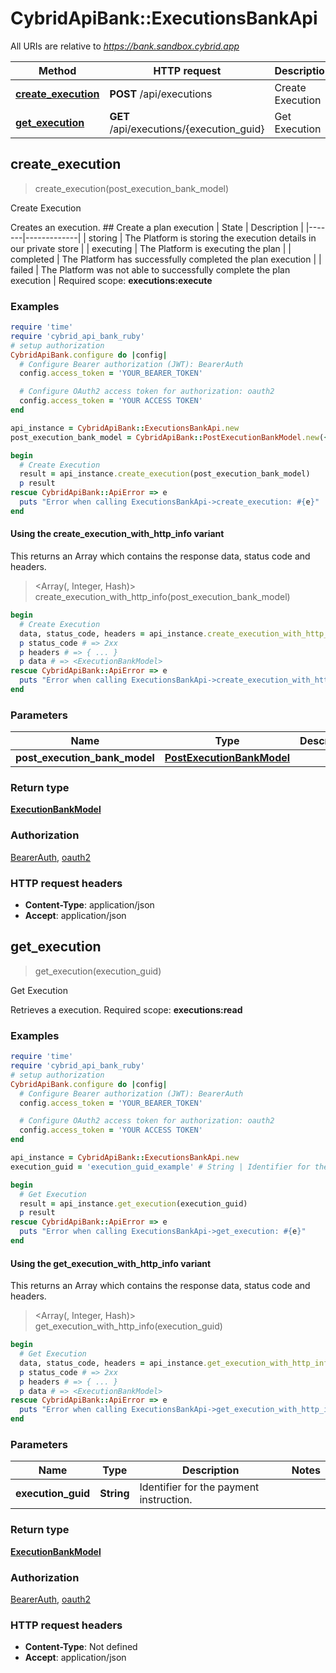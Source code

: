 # CybridApiBank::ExecutionsBankApi

All URIs are relative to *https://bank.sandbox.cybrid.app*

| Method | HTTP request | Description |
| ------ | ------------ | ----------- |
| [**create_execution**](ExecutionsBankApi.md#create_execution) | **POST** /api/executions | Create Execution |
| [**get_execution**](ExecutionsBankApi.md#get_execution) | **GET** /api/executions/{execution_guid} | Get Execution |


## create_execution

> <ExecutionBankModel> create_execution(post_execution_bank_model)

Create Execution

Creates an execution.  ## Create a plan execution  | State | Description | |-------|-------------| | storing | The Platform is storing the execution details in our private store | | executing | The Platform is executing the plan | | completed | The Platform has successfully completed the plan execution | | failed | The Platform was not able to successfully complete the plan execution |    Required scope: **executions:execute**

### Examples

```ruby
require 'time'
require 'cybrid_api_bank_ruby'
# setup authorization
CybridApiBank.configure do |config|
  # Configure Bearer authorization (JWT): BearerAuth
  config.access_token = 'YOUR_BEARER_TOKEN'

  # Configure OAuth2 access token for authorization: oauth2
  config.access_token = 'YOUR ACCESS TOKEN'
end

api_instance = CybridApiBank::ExecutionsBankApi.new
post_execution_bank_model = CybridApiBank::PostExecutionBankModel.new({plan_guid: 'plan_guid_example'}) # PostExecutionBankModel | 

begin
  # Create Execution
  result = api_instance.create_execution(post_execution_bank_model)
  p result
rescue CybridApiBank::ApiError => e
  puts "Error when calling ExecutionsBankApi->create_execution: #{e}"
end
```

#### Using the create_execution_with_http_info variant

This returns an Array which contains the response data, status code and headers.

> <Array(<ExecutionBankModel>, Integer, Hash)> create_execution_with_http_info(post_execution_bank_model)

```ruby
begin
  # Create Execution
  data, status_code, headers = api_instance.create_execution_with_http_info(post_execution_bank_model)
  p status_code # => 2xx
  p headers # => { ... }
  p data # => <ExecutionBankModel>
rescue CybridApiBank::ApiError => e
  puts "Error when calling ExecutionsBankApi->create_execution_with_http_info: #{e}"
end
```

### Parameters

| Name | Type | Description | Notes |
| ---- | ---- | ----------- | ----- |
| **post_execution_bank_model** | [**PostExecutionBankModel**](PostExecutionBankModel.md) |  |  |

### Return type

[**ExecutionBankModel**](ExecutionBankModel.md)

### Authorization

[BearerAuth](../README.md#BearerAuth), [oauth2](../README.md#oauth2)

### HTTP request headers

- **Content-Type**: application/json
- **Accept**: application/json


## get_execution

> <ExecutionBankModel> get_execution(execution_guid)

Get Execution

Retrieves a execution.  Required scope: **executions:read**

### Examples

```ruby
require 'time'
require 'cybrid_api_bank_ruby'
# setup authorization
CybridApiBank.configure do |config|
  # Configure Bearer authorization (JWT): BearerAuth
  config.access_token = 'YOUR_BEARER_TOKEN'

  # Configure OAuth2 access token for authorization: oauth2
  config.access_token = 'YOUR ACCESS TOKEN'
end

api_instance = CybridApiBank::ExecutionsBankApi.new
execution_guid = 'execution_guid_example' # String | Identifier for the payment instruction.

begin
  # Get Execution
  result = api_instance.get_execution(execution_guid)
  p result
rescue CybridApiBank::ApiError => e
  puts "Error when calling ExecutionsBankApi->get_execution: #{e}"
end
```

#### Using the get_execution_with_http_info variant

This returns an Array which contains the response data, status code and headers.

> <Array(<ExecutionBankModel>, Integer, Hash)> get_execution_with_http_info(execution_guid)

```ruby
begin
  # Get Execution
  data, status_code, headers = api_instance.get_execution_with_http_info(execution_guid)
  p status_code # => 2xx
  p headers # => { ... }
  p data # => <ExecutionBankModel>
rescue CybridApiBank::ApiError => e
  puts "Error when calling ExecutionsBankApi->get_execution_with_http_info: #{e}"
end
```

### Parameters

| Name | Type | Description | Notes |
| ---- | ---- | ----------- | ----- |
| **execution_guid** | **String** | Identifier for the payment instruction. |  |

### Return type

[**ExecutionBankModel**](ExecutionBankModel.md)

### Authorization

[BearerAuth](../README.md#BearerAuth), [oauth2](../README.md#oauth2)

### HTTP request headers

- **Content-Type**: Not defined
- **Accept**: application/json


